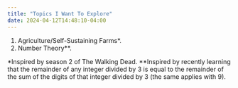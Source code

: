```yaml
---
title: "Topics I Want To Explore"
date: 2024-04-12T14:48:10-04:00
---
```

1. Agriculture/Self-Sustaining Farms*.
2. Number Theory**.

*Inspired by season 2 of The Walking Dead.
**Inspired by recently learning that the remainder of any integer divided by 3 is equal to the remainder of the sum of the digits of that integer divided by 3 (the same applies with 9).
